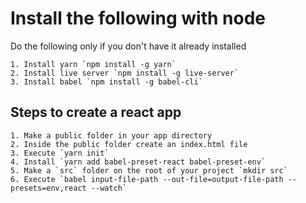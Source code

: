# Install the following with node 

Do the following only if you don't have it already installed

    1. Install yarn `npm install -g yarn`
    2. Install live server `npm install -g live-server`
    3. Install babel `npm install -g babel-cli`

## Steps to create a react app

    1. Make a public folder in your app directory
    2. Inside the public folder create an index.html file
    3. Execute `yarn init`
    4. Install `yarn add babel-preset-react babel-preset-env`
    5. Make a `src` folder on the root of your project `mkdir src`
    6. Execute `babel input-file-path --out-file=output-file-path --presets=env,react --watch`


